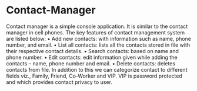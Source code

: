 # Contact-Manager
Contact manager is a simple console application. It is similar to the contact manager in cell phones.
The key features of contact management system are listed below:
•	Add new contacts: with information such as name, phone number,  and email.
•	List all contacts: lists all the contacts stored in file with their respective contact details.
•	Search contacts: based on name and phone number.
•	Edit contacts: edit information given while adding the contacts – name, phone number and email.
•	Delete contacts: deletes contacts from file.
In addition to this we can categorize contact to different fields viz., Family, Friend, Co-Worker and VIP.
VIP is password protected and which provides contact privacy to user.
